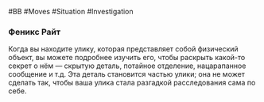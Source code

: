 #BB  #Moves #Situation #Investigation 
### Феникс Райт
Когда вы находите улику, которая представляет собой  физический объект, вы можете подробнее изучить его,  чтобы раскрыть какой-то секрет о нём — скрытую  деталь, потайное отделение, нацарапанное сообщение и  т.д. Эта деталь становится частью улики; она не может  сделать так, чтобы ваша улика стала разгадкой  расследования сама по себе.